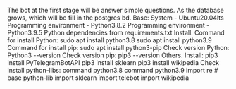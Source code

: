 The bot at the first stage will be answer simple questions. As the database grows, which will be fill in the postgres bd.
Base:
System - Ubuntu20.04lts
Programming environment - Python3.8.2
Programming environment - Python3.9.5
Python dependencies from requirements.txt
Install:
Command for install Python:
sudo apt install python3.8
sudo apt install python3.9
Command for install pip:
sudo apt install python3-pip
Check version Python:
Python3 --version
Check version pip:
pip3 --version
Others.
Install:
pip3 install PyTelegramBotAPI
pip3 install sklearn
pip3 install wikipedia
Check install python-libs:
command python3.8
command python3.9
import re # base python-lib
import sklearn
import telebot
import wikipedia
